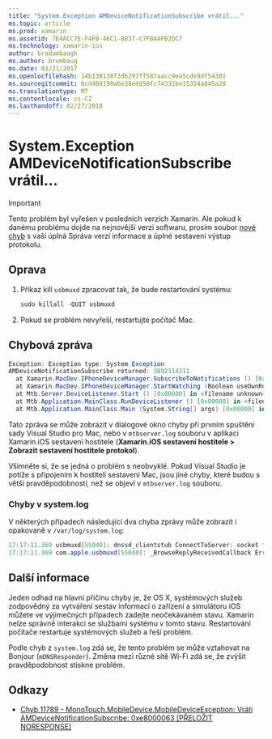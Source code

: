 ```yaml
---
title: "System.Exception AMDeviceNotificationSubscribe vrátil..."
ms.topic: article
ms.prod: xamarin
ms.assetid: 7E4ACC7E-F4FB-46C1-8837-C7FBAAFB2DC7
ms.technology: xamarin-ios
author: bradumbaugh
ms.author: brumbaug
ms.date: 03/21/2017
ms.openlocfilehash: 14b138138f3d6297ff587aacc9ea5cde9df54381
ms.sourcegitcommit: 6cd40d190abe38edd50fc74331be15324a845a28
ms.translationtype: MT
ms.contentlocale: cs-CZ
ms.lasthandoff: 02/27/2018
---
```

# <a name="systemexception-amdevicenotificationsubscribe-returned-"></a>System.Exception AMDeviceNotificationSubscribe vrátil...

> [!IMPORTANT]
> Tento problém byl vyřešen v posledních verzích Xamarin. Ale pokud k danému problému dojde na nejnovější verzi softwaru, prosím soubor [nové chyb](~/cross-platform/troubleshooting/questions/howto-file-bug.md) s vaší úplná Správa verzí informace a úplné sestavení výstup protokolu.


## <a name="fix"></a>Oprava

1.  Příkaz kill `usbmuxd` zpracovat tak, že bude restartování systému:

    ```csharp
    sudo killall -QUIT usbmuxd
    ```

2.  Pokud se problém nevyřeší, restartujte počítač Mac.

## <a name="error-message"></a>Chybová zpráva

```csharp
Exception: Exception type: System.Exception
AMDeviceNotificationSubscribe returned: 3892314211
  at Xamarin.MacDev.IPhoneDeviceManager.SubscribeToNotifications () [0x00000] in <filename unknown="">:0
  at Xamarin.MacDev.IPhoneDeviceManager.StartWatching (Boolean useOwnRunloop) [0x00000] in <filename unknown="">:0
  at Mtb.Server.DeviceListener.Start () [0x00000] in <filename unknown="">:0
  at Mtb.Application.MainClass.RunDeviceListener () [0x00000] in <filename unknown="">:0
  at Mtb.Application.MainClass.Main (System.String[] args) [0x00000] in <filename unknown="">:0
```

Tato zpráva se může zobrazit v dialogové okno chyby při prvním spuštění sady Visual Studio pro Mac, nebo v `mtbserver.log` souboru v aplikaci Xamarin.iOS sestavení hostitele (**Xamarin.iOS sestavení hostitele > Zobrazit sestavení hostitele protokol**).

Všimněte si, že se jedná o problém s neobvyklé. Pokud Visual Studio je potíže s připojením k hostiteli sestavení Mac, jsou jiné chyby, které budou s větší pravděpodobností, než se objeví v `mtbserver.log` souboru.

### <a name="errors-in-systemlog"></a>Chyby v system.log

V některých případech následující dva chyba zprávy může zobrazit i opakovaně v `/var/log/system.log`:

```csharp
17:17:11.369 usbmuxd[55040]: dnssd_clientstub ConnectToServer: socket failed 24 Too many open files
17:17:11.369 com.apple.usbmuxd[55040]: _BrowseReplyReceivedCallback Error doing DNSServiceResolve(): -65539
```

## <a name="additional-information"></a>Další informace

Jeden odhad na hlavní příčinu chyby je, že OS X, systémových služeb zodpovědný za vytváření sestav informací o zařízení a simulátoru iOS můžete ve výjimečných případech zadejte neočekávaném stavu. Xamarin nelze správně interakci se službami systému v tomto stavu. Restartování počítače restartuje systémových služeb a řeší problém.

Podle chyb z `system.log` zdá se, že tento problém se může vztahovat na Bonjour (`mDNSResponder`). Změna mezi různé sítě Wi-Fi zdá se, že zvýšit pravděpodobnost stiskne problém.

## <a name="references"></a>Odkazy

*   [Chyb 11789 - MonoTouch.MobileDevice.MobileDeviceException: Vrátí AMDeviceNotificationSubscribe: 0xe8000063 [PŘELOŽIT NORESPONSE]](https://bugzilla.xamarin.com/show_bug.cgi?id=11789)
